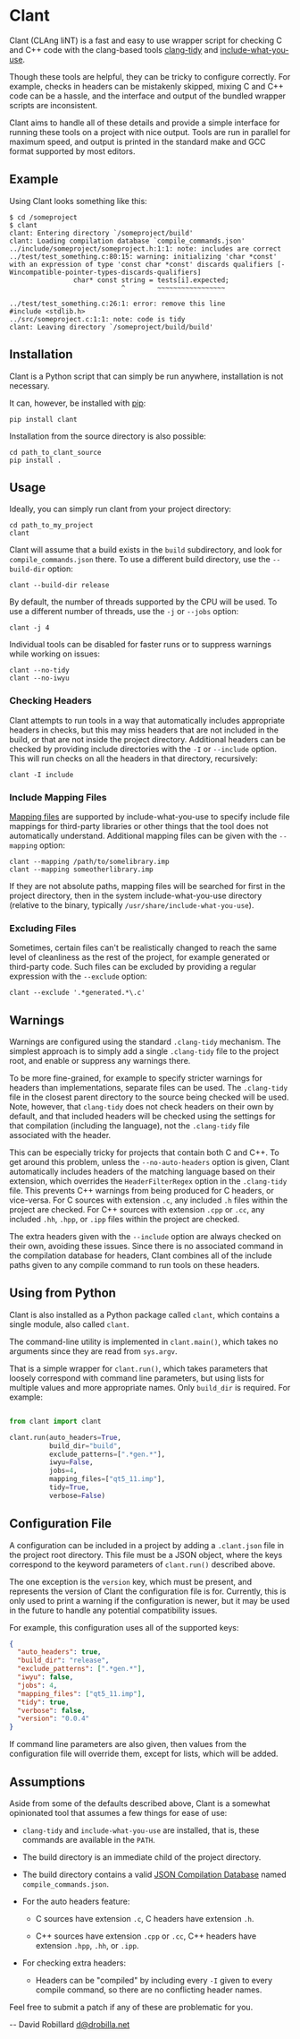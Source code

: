 Clant
=====

Clant (CLAng liNT) is a fast and easy to use wrapper script for checking C and
C++ code with the clang-based tools [clang-tidy][] and
[include-what-you-use][].

Though these tools are helpful, they can be tricky to configure correctly.  For
example, checks in headers can be mistakenly skipped, mixing C and C++ code can
be a hassle, and the interface and output of the bundled wrapper scripts are
inconsistent.

Clant aims to handle all of these details and provide a simple interface for
running these tools on a project with nice output.  Tools are run in parallel
for maximum speed, and output is printed in the standard make and GCC format
supported by most editors.

Example
-------

Using Clant looks something like this:

    $ cd /someproject
    $ clant
    clant: Entering directory `/someproject/build'
    clant: Loading compilation database `compile_commands.json'
    ../include/someproject/someproject.h:1:1: note: includes are correct
    ../test/test_something.c:80:15: warning: initializing 'char *const' with an expression of type 'const char *const' discards qualifiers [-Wincompatible-pointer-types-discards-qualifiers]
                    char* const string = tests[i].expected;
                                ^        ~~~~~~~~~~~~~~~~~

    ../test/test_something.c:26:1: error: remove this line
    #include <stdlib.h>
    ../src/someproject.c:1:1: note: code is tidy
    clant: Leaving directory `/someproject/build/build'

Installation
------------

Clant is a Python script that can simply be run anywhere, installation is not
necessary.

It can, however, be installed with [pip][]:

    pip install clant

Installation from the source directory is also possible:

    cd path_to_clant_source
    pip install .

Usage
-----

Ideally, you can simply run clant from your project directory:

    cd path_to_my_project
    clant

Clant will assume that a build exists in the `build` subdirectory, and look for
`compile_commands.json` there.  To use a different build directory, use the
`--build-dir` option:

    clant --build-dir release

By default, the number of threads supported by the CPU will be used.  To use a
different number of threads, use the `-j` or `--jobs` option:

    clant -j 4

Individual tools can be disabled for faster runs or to suppress warnings while
working on issues:

    clant --no-tidy
    clant --no-iwyu

### Checking Headers

Clant attempts to run tools in a way that automatically includes appropriate
headers in checks, but this may miss headers that are not included in the
build, or that are not inside the project directory.  Additional headers can be
checked by providing include directories with the `-I` or `--include` option.
This will run checks on all the headers in that directory, recursively:

    clant -I include

### Include Mapping Files

[Mapping files][] are supported by include-what-you-use to specify include file
mappings for third-party libraries or other things that the tool does not
automatically understand.  Additional mapping files can be given with the
`--mapping` option:

    clant --mapping /path/to/somelibrary.imp
    clant --mapping someotherlibrary.imp

If they are not absolute paths, mapping files will be searched for first in the
project directory, then in the system include-what-you-use directory (relative
to the binary, typically `/usr/share/include-what-you-use`).

### Excluding Files

Sometimes, certain files can't be realistically changed to reach the same level
of cleanliness as the rest of the project, for example generated or third-party
code.  Such files can be excluded by providing a regular expression with the
`--exclude` option:

    clant --exclude '.*generated.*\.c'

Warnings
--------

Warnings are configured using the standard `.clang-tidy` mechanism.  The
simplest approach is to simply add a single `.clang-tidy` file to the project
root, and enable or suppress any warnings there.

To be more fine-grained, for example to specify stricter warnings for headers
than implementations, separate files can be used.  The `.clang-tidy` file in
the closest parent directory to the source being checked will be used.  Note,
however, that `clang-tidy` does not check headers on their own by default, and
that included headers will be checked using the settings for that compilation
(including the language), not the `.clang-tidy` file associated with the
header.

This can be especially tricky for projects that contain both C and C++.  To get
around this problem, unless the `--no-auto-headers` option is given, Clant
automatically includes headers of the matching language based on their
extension, which overrides the `HeaderFilterRegex` option in the `.clang-tidy`
file.  This prevents C++ warnings from being produced for C headers, or
vice-versa.  For C sources with extension `.c`, any included `.h` files within
the project are checked.  For C++ sources with extension `.cpp` or `.cc`, any
included `.hh`, `.hpp`, or `.ipp` files within the project are checked.

The extra headers given with the `--include` option are always checked on their
own, avoiding these issues.  Since there is no associated command in the
compilation database for headers, Clant combines all of the include paths given
to any compile command to run tools on these headers.

Using from Python
-----------------

Clant is also installed as a Python package called `clant`, which contains a
single module, also called `clant`.

The command-line utility is implemented in `clant.main()`, which takes no
arguments since they are read from `sys.argv`.

That is a simple wrapper for `clant.run()`, which takes parameters that loosely
correspond with command line parameters, but using lists for multiple values
and more appropriate names.  Only `build_dir` is required.  For example:

```python

from clant import clant

clant.run(auto_headers=True,
          build_dir="build",
          exclude_patterns=[".*gen.*"],
          iwyu=False,
          jobs=4,
          mapping_files=["qt5_11.imp"],
          tidy=True,
          verbose=False)
```

Configuration File
------------------

A configuration can be included in a project by adding a `.clant.json` file in
the project root directory.  This file must be a JSON object, where the keys
correspond to the keyword parameters of `clant.run()` described above.

The one exception is the `version` key, which must be present, and represents
the version of Clant the configuration file is for.  Currently, this is only
used to print a warning if the configuration is newer, but it may be used in
the future to handle any potential compatibility issues.

For example, this configuration uses all of the supported keys:

```json
{
  "auto_headers": true,
  "build_dir": "release",
  "exclude_patterns": [".*gen.*"],
  "iwyu": false,
  "jobs": 4,
  "mapping_files": ["qt5_11.imp"],
  "tidy": true,
  "verbose": false,
  "version": "0.0.4"
}
```

If command line parameters are also given, then values from the configuration
file will override them, except for lists, which will be added.

Assumptions
-----------

Aside from some of the defaults described above, Clant is a somewhat
opinionated tool that assumes a few things for ease of use:

  - `clang-tidy` and `include-what-you-use` are installed, that is, these
    commands are available in the `PATH`.

  - The build directory is an immediate child of the project directory.

  - The build directory contains a valid [JSON Compilation Database][] named
    `compile_commands.json`.

  - For the auto headers feature:

    - C sources have extension `.c`, C headers have extension `.h`.

    - C++ sources have extension `.cpp` or `.cc`, C++ headers have extension
      `.hpp`, `.hh`, or `.ipp`.

  - For checking extra headers:

    - Headers can be "compiled" by including every `-I` given to every compile
      command, so there are no conflicting header names.

Feel free to submit a patch if any of these are problematic for you.

 -- David Robillard <d@drobilla.net>

[clang-tidy]: https://clang.llvm.org/extra/clang-tidy/
[include-what-you-use]: https://include-what-you-use.org/
[pip]: https://pypi.org/project/pip/
[Mapping files]: https://github.com/include-what-you-use/include-what-you-use/blob/master/docs/IWYUMappings.md
[JSON Compilation Database]: https://clang.llvm.org/docs/JSONCompilationDatabase.html
